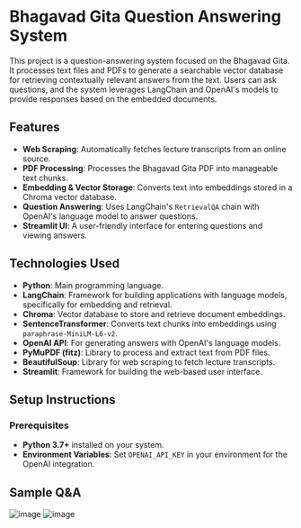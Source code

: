 # Bhagavad Gita Question Answering System

This project is a question-answering system focused on the Bhagavad Gita. It processes text files and PDFs to generate a searchable vector database for retrieving contextually relevant answers from the text. Users can ask questions, and the system leverages LangChain and OpenAI's models to provide responses based on the embedded documents.

## Features

- **Web Scraping**: Automatically fetches lecture transcripts from an online source.
- **PDF Processing**: Processes the Bhagavad Gita PDF into manageable text chunks.
- **Embedding & Vector Storage**: Converts text into embeddings stored in a Chroma vector database.
- **Question Answering**: Uses LangChain's `RetrievalQA` chain with OpenAI's language model to answer questions.
- **Streamlit UI**: A user-friendly interface for entering questions and viewing answers.

## Technologies Used

- **Python**: Main programming language.
- **LangChain**: Framework for building applications with language models, specifically for embedding and retrieval.
- **Chroma**: Vector database to store and retrieve document embeddings.
- **SentenceTransformer**: Converts text chunks into embeddings using `paraphrase-MiniLM-L6-v2`.
- **OpenAI API**: For generating answers with OpenAI's language models.
- **PyMuPDF (fitz)**: Library to process and extract text from PDF files.
- **BeautifulSoup**: Library for web scraping to fetch lecture transcripts.
- **Streamlit**: Framework for building the web-based user interface.

## Setup Instructions

### Prerequisites

- **Python 3.7+** installed on your system.
- **Environment Variables**: Set `OPENAI_API_KEY` in your environment for the OpenAI integration.

## Sample Q&A
![image](https://github.com/user-attachments/assets/05764c5b-9627-48c6-8f70-356a8559549c)
![image](https://github.com/user-attachments/assets/1bf83e3e-8609-4814-9a96-00fbc7bacf9d)

